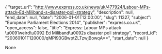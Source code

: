 {
  "target_url": "http://www.express.co.uk/news/uk/477924/Labour-MPs-attack-Ed-Miliband-s-disaster-poll-strategy", 
  "description": null, 
  "end_date": null, 
  "date": "2006-01-01T12:00:00", 
  "slug": 11327, 
  "subject": "European Parliament Elections 2014", 
  "publisher": "express.co.uk", 
  "open_access": false, 
  "title": "Express: Labour MPs attack \u0091weird\u0092 Ed Miliband\u0092s disaster poll strategy", 
  "record_id": "20060101T120000/qMPl93GBwptZLTzwjBowqA==", 
  "start_date": null
}

None